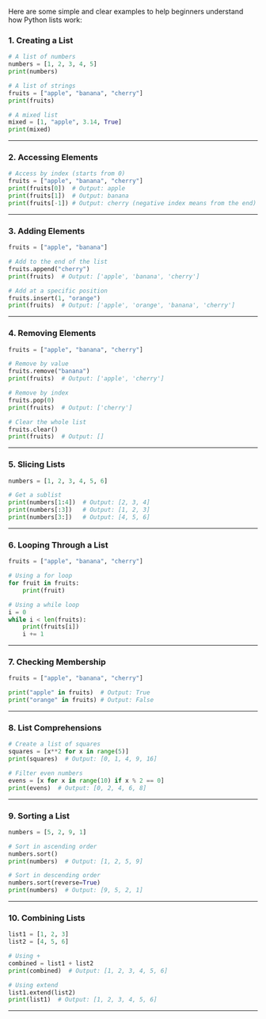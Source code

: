 Here are some simple and clear examples to help beginners understand how Python lists work:

### 1. **Creating a List**
```python
# A list of numbers
numbers = [1, 2, 3, 4, 5]
print(numbers)

# A list of strings
fruits = ["apple", "banana", "cherry"]
print(fruits)

# A mixed list
mixed = [1, "apple", 3.14, True]
print(mixed)
```

---

### 2. **Accessing Elements**
```python
# Access by index (starts from 0)
fruits = ["apple", "banana", "cherry"]
print(fruits[0])  # Output: apple
print(fruits[1])  # Output: banana
print(fruits[-1]) # Output: cherry (negative index means from the end)
```

---

### 3. **Adding Elements**
```python
fruits = ["apple", "banana"]

# Add to the end of the list
fruits.append("cherry")
print(fruits)  # Output: ['apple', 'banana', 'cherry']

# Add at a specific position
fruits.insert(1, "orange")
print(fruits)  # Output: ['apple', 'orange', 'banana', 'cherry']
```

---

### 4. **Removing Elements**
```python
fruits = ["apple", "banana", "cherry"]

# Remove by value
fruits.remove("banana")
print(fruits)  # Output: ['apple', 'cherry']

# Remove by index
fruits.pop(0)
print(fruits)  # Output: ['cherry']

# Clear the whole list
fruits.clear()
print(fruits)  # Output: []
```

---

### 5. **Slicing Lists**
```python
numbers = [1, 2, 3, 4, 5, 6]

# Get a sublist
print(numbers[1:4])  # Output: [2, 3, 4]
print(numbers[:3])   # Output: [1, 2, 3]
print(numbers[3:])   # Output: [4, 5, 6]
```

---

### 6. **Looping Through a List**
```python
fruits = ["apple", "banana", "cherry"]

# Using a for loop
for fruit in fruits:
    print(fruit)

# Using a while loop
i = 0
while i < len(fruits):
    print(fruits[i])
    i += 1
```

---

### 7. **Checking Membership**
```python
fruits = ["apple", "banana", "cherry"]

print("apple" in fruits)  # Output: True
print("orange" in fruits) # Output: False
```

---

### 8. **List Comprehensions**
```python
# Create a list of squares
squares = [x**2 for x in range(5)]
print(squares)  # Output: [0, 1, 4, 9, 16]

# Filter even numbers
evens = [x for x in range(10) if x % 2 == 0]
print(evens)  # Output: [0, 2, 4, 6, 8]
```

---

### 9. **Sorting a List**
```python
numbers = [5, 2, 9, 1]

# Sort in ascending order
numbers.sort()
print(numbers)  # Output: [1, 2, 5, 9]

# Sort in descending order
numbers.sort(reverse=True)
print(numbers)  # Output: [9, 5, 2, 1]
```

---

### 10. **Combining Lists**
```python
list1 = [1, 2, 3]
list2 = [4, 5, 6]

# Using +
combined = list1 + list2
print(combined)  # Output: [1, 2, 3, 4, 5, 6]

# Using extend
list1.extend(list2)
print(list1)  # Output: [1, 2, 3, 4, 5, 6]
```

---

